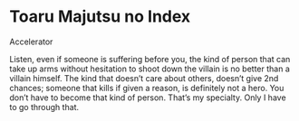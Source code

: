 # Toaru Majutsu no Index

Accelerator

Listen, even if someone is suffering before you, the kind of person that can take up arms without hesitation to shoot down the villain is no better than a villain himself. The kind that doesn’t care about others, doesn’t give 2nd chances; someone that kills if given a reason, is definitely not a hero. You don’t have to become that kind of person. That’s my specialty. Only I have to go through that.